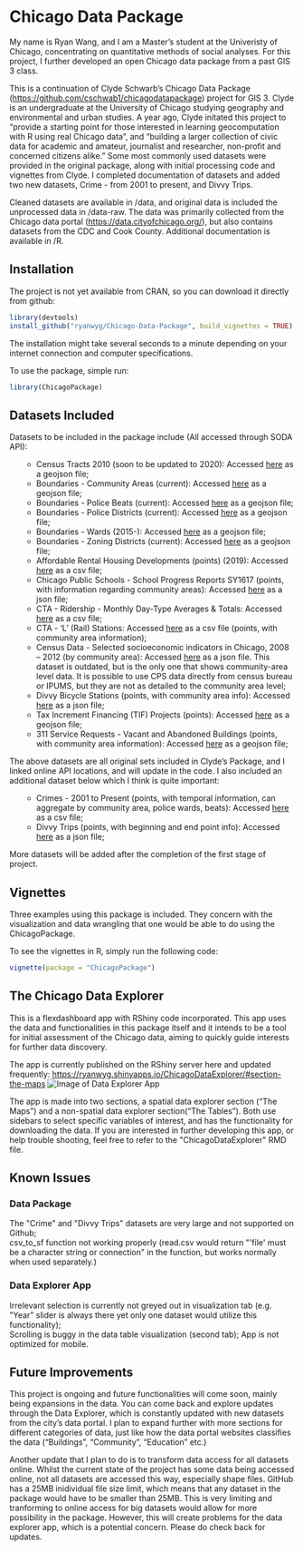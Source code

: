 Chicago Data Package
====================

<!-- badges: start --> <!-- badges: end -->

My name is Ryan Wang, and I am a Master’s student at the Univeristy of
Chicago, concentrating on quantitative methods of social analyses. For
this project, I further developed an open Chicago data package from a
past GIS 3 class.

This is a continuation of Clyde Schwarb’s Chicago Data Package
(<a href="https://github.com/cschwab1/chicagodatapackage" class="uri">https://github.com/cschwab1/chicagodatapackage</a>)
project for GIS 3. Clyde is an undergraduate at the University of
Chicago studying geography and environmental and urban studies. A year
ago, Clyde initated this project to “provide a starting point for those
interested in learning geocomputation with R using real Chicago data”,
and “building a larger collection of civic data for academic and
amateur, journalist and researcher, non-profit and concerned citizens
alike.” Some most commonly used datasets were provided in the original
package, along with initial processing code and vignettes from Clyde. I
completed documentation of datasets and added two new datasets, Crime -
from 2001 to present, and Divvy Trips.

Cleaned datasets are available in /data, and original data is included
the unprocessed data in /data-raw. The data was primarily collected from
the Chicago data portal
(<a href="https://data.cityofchicago.org/" class="uri">https://data.cityofchicago.org/</a>),
but also contains datasets from the CDC and Cook County. Additional
documentation is available in /R.

Installation
------------

The project is not yet available from CRAN, so you can download it
directly from github:

``` r
library(devtools)
install_github("ryanwyg/Chicago-Data-Package", build_vignettes = TRUE)
```

The installation might take several seconds to a minute depending on your internet connection and computer specifications.

To use the package, simple run:
``` r
library(ChicagoPackage)
```

Datasets Included
-----------------

<p>
Datasets to be included in the package include (All accessed through
SODA API):
</p>
<ul>
<ul>
<li>
Census Tracts 2010 (soon to be updated to 2020): Accessed
<a href="https://data.cityofchicago.org/Facilities-Geographic-Boundaries/Boundaries-Census-Tracts-2010/5jrd-6zik">here</a>
as a geojson file;
</li>
<li>
Boundaries - Community Areas (current): Accessed
<a href="https://data.cityofchicago.org/Facilities-Geographic-Boundaries/Boundaries-Community-Areas-current-/cauq-8yn6">here</a>
as a geojson file;
</li>
<li>
Boundaries - Police Beats (current): Accessed
<a href="https://data.cityofchicago.org/Public-Safety/Boundaries-Police-Beats-current-/aerh-rz74">here</a>
as a geojson file;
</li>
<li>
Boundaries - Police Districts (current): Accessed
<a href="https://data.cityofchicago.org/Public-Safety/Boundaries-Police-Districts-current-/fthy-xz3r">here</a>
as a geojson file;
</li>
<li>
Boundaries - Wards (2015-): Accessed
<a href="https://data.cityofchicago.org/Facilities-Geographic-Boundaries/Boundaries-Wards-2015-/sp34-6z76">here</a>
as a geojson file;
</li>
<li>
Boundaries - Zoning Districts (current): Accessed
<a href="https://data.cityofchicago.org/Community-Economic-Development/Boundaries-Zoning-Districts-current-/7cve-jgbp">here</a>
as a geojson file;
</li>
<li>
Affordable Rental Housing Developments (points) (2019): Accessed 
<a href="https://data.cityofchicago.org/Community-Economic-Development/Affordable-Rental-Housing-Developments/s6ha-ppgi">here</a> as
a csv file;
</li>
<li>
Chicago Public Schools - School Progress Reports SY1617 (points, with
information regarding community areas): Accessed
<a href="https://data.cityofchicago.org/resource/cp7s-7gxg.json">here</a>
as a json file;
</li>
<li>
CTA - Ridership - Monthly Day-Type Averages & Totals: Accessed
<a href="https://data.cityofchicago.org/Transportation/CTA-Ridership-Bus-Routes-Monthly-Day-Type-Averages/bynn-gwxy">here</a>
as a csv file;
</li>
<li>
CTA - ‘L’ (Rail) Stations: Accessed
<a href="https://data.cityofchicago.org/Transportation/CTA-L-Rail-Stations-Shapefile/vmyy-m9qj">here</a>
as a csv file (points, with community area information);
</li>
<li>
Census Data - Selected socioeconomic indicators in Chicago, 2008 – 2012
(by community area): Accessed
<a href="https://data.cityofchicago.org/resource/kn9c-c2s2.json">here</a>
as a json file. This dataset is outdated, but is the only one that shows
community-area level data. It is possible to use CPS data directly from
census bureau or IPUMS, but they are not as detailed to the community
area level;
</li>
<li>
Divvy Bicycle Stations (points, with community area info): Accessed
<a href="https://data.cityofchicago.org/resource/bbyy-e7gq.json">here</a>
as a json file;
</li>
<li>
Tax Increment Financing (TIF) Projects (points): Accessed
<a href="https://data.cityofchicago.org/Community-Economic-Development/Tax-Increment-Financing-TIF-Projects-Map/v3a3-hhqn">here</a>
as a geojson file;
</li>
<li>
311 Service Requests - Vacant and Abandoned Buildings (points, with
community area information): Accessed
<a href="https://data.cityofchicago.org/Service-Requests/311-Service-Requests-Vacant-and-Abandoned-Building/d9re-tmpw">here</a>
as a geojson file;
</li>
</ul>
</ul>
<p>
The above datasets are all original sets included in Clyde’s Package,
and I linked online API locations, and will update in the code. I also
included an additional dataset below which I think is quite important:
</p>
<ul>
<ul>
<li>
Crimes - 2001 to Present (points, with temporal information, can
aggregate by community area, police wards, beats): Accessed
<a href="https://data.cityofchicago.org/Public-Safety/Crimes-Map/dfnk-7re6">here</a>
as a csv file;
</li>
<li>
Divvy Trips (points, with beginning and end point info): Accessed
<a href="https://data.cityofchicago.org/resource/fg6s-gzvg.json">here</a>
as a json file;
</li>
</ul>
</ul>
<p>
More datasets will be added after the completion of the first stage of
project.
</p>

Vignettes
---------
Three examples using this package is included. They concern with the visualization and data wrangling that one would be able to do using the ChicagoPackage.

To see the vignettes in R, simply run the following code:
``` r
vignette(package = "ChicagoPackage")
```

The Chicago Data Explorer
-------------------------

This is a flexdashboard app with RShiny code incorporated. This app uses
the data and functionalities in this package itself and it intends to be
a tool for initial assessment of the Chicago data, aiming to quickly
guide interests for further data discovery. 

The app is currently published on the RShiny server here and updated frequently:
<a href="https://ryanwyg.shinyapps.io/ChicagoDataExplorer/#section-the-maps" class="uri">https://ryanwyg.shinyapps.io/ChicagoDataExplorer/#section-the-maps</a>
![Image of Data Explorer
App](https://github.com/ryanwyg/Chicago-Data-Package/blob/master/ChicagoDataExplorer.png)

The app is made into two sections, a spatial data explorer section (“The
Maps”) and a non-spatial data explorer section(“The Tables”). Both use
sidebars to select specific variables of interest, and has the
functionality for downloading the data. If you are interested in further developing this app, or help trouble shooting, feel free to refer to the "ChicagoDataExplorer" RMD file.

Known Issues
------------

### Data Package
The "Crime" and "Divvy Trips" datasets are very large and not supported on Github; <br />
csv_to_sf function not working properly (read.csv would return "'file' must be a character string or connection" in the function, but works normally when used separately.)

### Data Explorer App
Irrelevant selection is currently not greyed out in visualization tab (e.g. "Year" slider is always there yet only one dataset would utilize this functionality); <br />
Scrolling is buggy in the data table visualization (second tab);
App is not optimized for mobile.

Future Improvements
-------------------

This project is ongoing and future functionalities will come soon,
mainly being expansions in the data. You can come back and explore
updates through the Data Explorer, which is constantly updated with new
datasets from the city’s data portal. I plan to expand further with more
sections for different categories of data, just like how the data portal
websites classifies the data (“Buildings”, “Community”, “Education”
etc.)

Another update that I plan to do is to transform data access for all datasets online. Whilst the current state of the project has some data being accessed online, not all datasets are accessed this way, especially shape files. GitHub has a 25MB inidividual file size limit, which means that any dataset in the package would have to be smaller than 25MB. This is very limiting and tranforming to online access for big datasets would allow for more possibility in the package. However, this will create problems for the data explorer app, which is a potential concern. Please do check back for updates.

